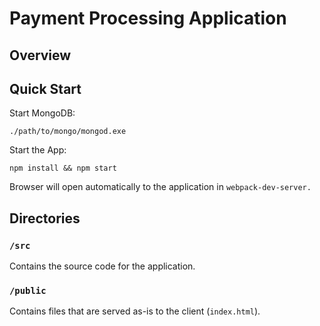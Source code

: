 # Payment Processing Application

## Overview

## Quick Start 

Start MongoDB:

```./path/to/mongo/mongod.exe```

Start the App:

```npm install && npm start```

Browser will open automatically to the application in `webpack-dev-server.`

## Directories

### `/src`

Contains the source code for the application.

### `/public`

Contains files that are served as-is to the client (`index.html`).
